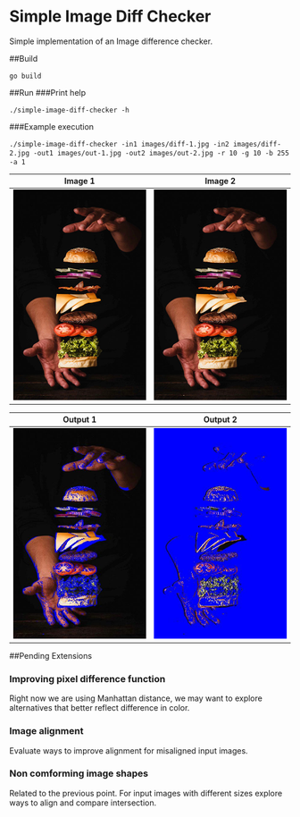 # Simple Image Diff Checker
Simple implementation of an Image difference checker.

##Build
```
go build
```

##Run
###Print help
```
./simple-image-diff-checker -h
```

###Example execution
```
./simple-image-diff-checker -in1 images/diff-1.jpg -in2 images/diff-2.jpg -out1 images/out-1.jpg -out2 images/out-2.jpg -r 10 -g 10 -b 255 -a 1
```

Image 1 | Image 2
--------|---------
![Reference](./images/diff-1.jpg)|![Reference](./images/diff-2.jpg)

Output 1 | Output 2
--------|---------
![Reference](./images/out-1.jpg)|![Reference](./images/out-2.jpg)


##Pending Extensions
### Improving pixel difference function
Right now we are using Manhattan distance, we may want to explore alternatives that better reflect difference in color.

### Image alignment
Evaluate ways to improve alignment for misaligned input images.

### Non comforming image shapes
Related to the previous point. For input images with different sizes explore ways to align and compare intersection.
